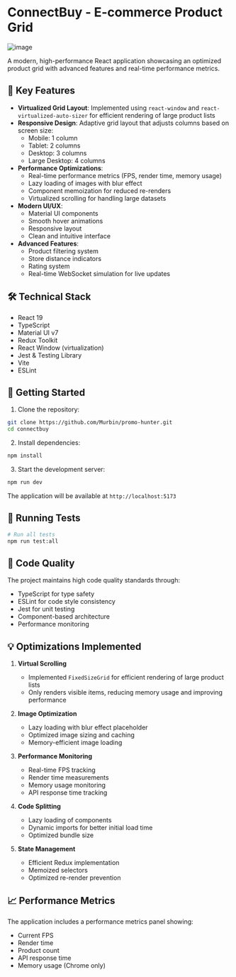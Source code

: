 # ConnectBuy - E-commerce Product Grid
![image](https://github.com/user-attachments/assets/4dcf276b-b8f5-42c1-85a1-0930f2743f02)

A modern, high-performance React application showcasing an optimized product grid with advanced features and real-time performance metrics.

## 🚀 Key Features

- **Virtualized Grid Layout**: Implemented using `react-window` and `react-virtualized-auto-sizer` for efficient rendering of large product lists
- **Responsive Design**: Adaptive grid layout that adjusts columns based on screen size:
  - Mobile: 1 column
  - Tablet: 2 columns
  - Desktop: 3 columns
  - Large Desktop: 4 columns
- **Performance Optimizations**:
  - Real-time performance metrics (FPS, render time, memory usage)
  - Lazy loading of images with blur effect
  - Component memoization for reduced re-renders
  - Virtualized scrolling for handling large datasets
- **Modern UI/UX**:
  - Material UI components
  - Smooth hover animations
  - Responsive layout
  - Clean and intuitive interface
- **Advanced Features**:
  - Product filtering system
  - Store distance indicators
  - Rating system
  - Real-time WebSocket simulation for live updates

## 🛠️ Technical Stack

- React 19
- TypeScript
- Material UI v7
- Redux Toolkit
- React Window (virtualization)
- Jest & Testing Library
- Vite
- ESLint

## 🚀 Getting Started

1. Clone the repository:

```bash
git clone https://github.com/Murbin/promo-hunter.git
cd connectbuy
```

2. Install dependencies:

```bash
npm install
```

3. Start the development server:

```bash
npm run dev
```

The application will be available at `http://localhost:5173`

## 🧪 Running Tests

```bash
# Run all tests
npm run test:all

```

## 🔧 Code Quality

The project maintains high code quality standards through:

- TypeScript for type safety
- ESLint for code style consistency
- Jest for unit testing
- Component-based architecture
- Performance monitoring

## 💡 Optimizations Implemented

1. **Virtual Scrolling**

   - Implemented `FixedSizeGrid` for efficient rendering of large product lists
   - Only renders visible items, reducing memory usage and improving performance

2. **Image Optimization**

   - Lazy loading with blur effect placeholder
   - Optimized image sizing and caching
   - Memory-efficient image loading

3. **Performance Monitoring**

   - Real-time FPS tracking
   - Render time measurements
   - Memory usage monitoring
   - API response time tracking

4. **Code Splitting**

   - Lazy loading of components
   - Dynamic imports for better initial load time
   - Optimized bundle size

5. **State Management**
   - Efficient Redux implementation
   - Memoized selectors
   - Optimized re-render prevention

## 📈 Performance Metrics

The application includes a performance metrics panel showing:

- Current FPS
- Render time
- Product count
- API response time
- Memory usage (Chrome only)
